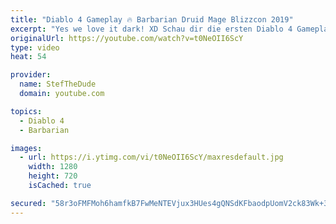 ```yaml
---
title: "Diablo 4 Gameplay 🔥 Barbarian Druid Mage Blizzcon 2019"
excerpt: "Yes we love it dark! XD Schau dir die ersten Diablo 4 Gameplay videos an vom Barbar, Druiden und Mage. Abboniere den Channel für Weitere wöchentliche ..."
originalUrl: https://youtube.com/watch?v=t0NeOII6ScY
type: video
heat: 54

provider:
  name: StefTheDude
  domain: youtube.com

topics:
  - Diablo 4
  - Barbarian

images:
  - url: https://i.ytimg.com/vi/t0NeOII6ScY/maxresdefault.jpg
    width: 1280
    height: 720
    isCached: true

secured: "58r3oFMFMoh6hamfkB7FwMeNTEVjux3HUes4gQNSdKFbaodpUomV2ck83Wk+3/QqUWLTquDSnPlsJ4qhJgY7vKd3OB6YoAE+DD1lellRkaCiWx3yDu+JhrHxTYCAcBVQkdfWtaMEP/7FAofcg6rxVlOw046pJ418QqrQKZ7aHXayh2qKWXzFI4ue580MBGwcIVv4t0qexsBB9B+5GPJ5hqJmw6/l0Re7Td2jB3iPTOvHumb7WBcAB/3UJjqk7Q1kyCYa2i4o3TPWG4z1rr4IgFufnvc8XeB4448IDegipd8g4+Ay3m7kCg6qoJBVe44XcYwLp7+ECbi3Dto956vOa6ZHVvsBfVHu0pcdq4eBZhdRGkIPEKQQ2pc1zZrDJJVw5i3ybQ1f65wkUtkvLBsDiw==;kRuxe2Ollqav5SdqsgQ+JA=="
---
```


